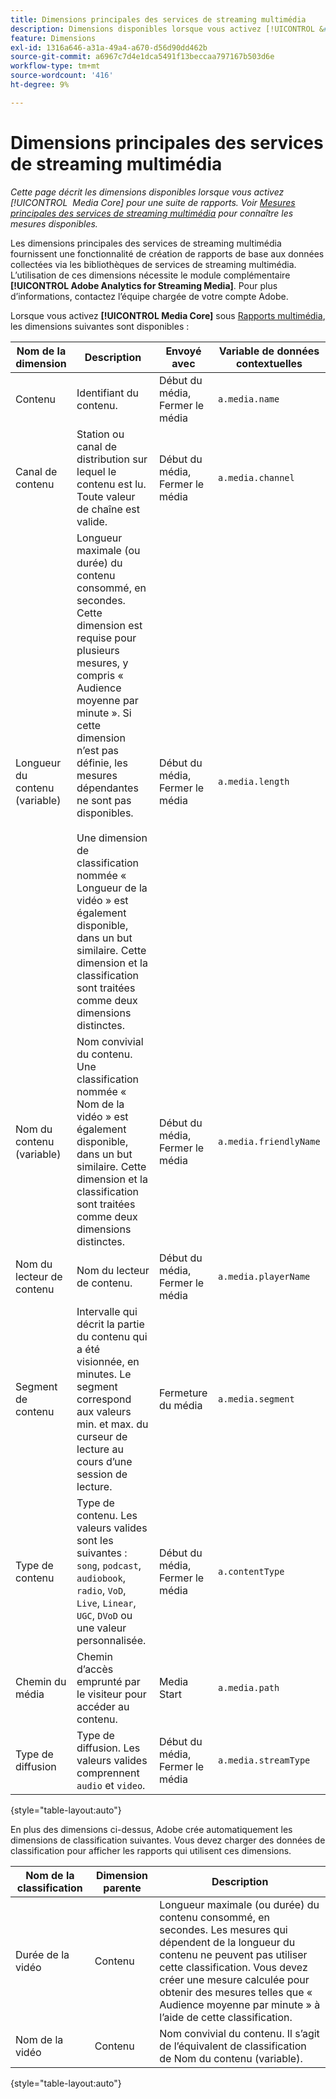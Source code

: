 ```yaml
---
title: Dimensions principales des services de streaming multimédia
description: Dimensions disponibles lorsque vous activez [!UICONTROL &#x200B; Media Core &#x200B;] pour une suite de rapports.
feature: Dimensions
exl-id: 1316a646-a31a-49a4-a670-d56d90dd462b
source-git-commit: a6967c7d4e1dca5491f13beccaa797167b503d6e
workflow-type: tm+mt
source-wordcount: '416'
ht-degree: 9%

---
```


# Dimensions principales des services de streaming multimédia

*Cette page décrit les dimensions disponibles lorsque vous activez [!UICONTROL &#x200B; Media Core] pour une suite de rapports. Voir [Mesures principales des services de streaming multimédia](../metrics/sm-core.md) pour connaître les mesures disponibles.*

Les dimensions principales des services de streaming multimédia fournissent une fonctionnalité de création de rapports de base aux données collectées via les bibliothèques de services de streaming multimédia. L’utilisation de ces dimensions nécessite le module complémentaire **[!UICONTROL Adobe Analytics for Streaming Media]**. Pour plus d’informations, contactez l’équipe chargée de votre compte Adobe.

Lorsque vous activez **[!UICONTROL Media Core]** sous [Rapports multimédia](/help/admin/tools/manage-rs/edit-settings/media-management.md), les dimensions suivantes sont disponibles :

| Nom de la dimension | Description | Envoyé avec | Variable de données contextuelles |
| --- | --- | --- | --- |
| Contenu | Identifiant du contenu. | Début du média, Fermer le média | `a.media.name` |
| Canal de contenu | Station ou canal de distribution sur lequel le contenu est lu. Toute valeur de chaîne est valide. | Début du média, Fermer le média | `a.media.channel` |
| Longueur du contenu (variable) | Longueur maximale (ou durée) du contenu consommé, en secondes. Cette dimension est requise pour plusieurs mesures, y compris « Audience moyenne par minute ». Si cette dimension n’est pas définie, les mesures dépendantes ne sont pas disponibles.<br><br>Une dimension de classification nommée « Longueur de la vidéo » est également disponible, dans un but similaire. Cette dimension et la classification sont traitées comme deux dimensions distinctes. | Début du média, Fermer le média | `a.media.length` |
| Nom du contenu (variable) | Nom convivial du contenu. Une classification nommée « Nom de la vidéo » est également disponible, dans un but similaire. Cette dimension et la classification sont traitées comme deux dimensions distinctes. | Début du média, Fermer le média | `a.media.friendlyName` |
| Nom du lecteur de contenu | Nom du lecteur de contenu. | Début du média, Fermer le média | `a.media.playerName` |
| Segment de contenu | Intervalle qui décrit la partie du contenu qui a été visionnée, en minutes. Le segment correspond aux valeurs min. et max. du curseur de lecture au cours d’une session de lecture. | Fermeture du média | `a.media.segment` |
| Type de contenu | Type de contenu. Les valeurs valides sont les suivantes : `song`, `podcast`, `audiobook`, `radio`, `VoD`, `Live`, `Linear`, `UGC`, `DVoD` ou une valeur personnalisée. | Début du média, Fermer le média | `a.contentType` |
| Chemin du média | Chemin d’accès emprunté par le visiteur pour accéder au contenu. | Media Start | `a.media.path` |
| Type de diffusion | Type de diffusion. Les valeurs valides comprennent `audio` et `video`. | Début du média, Fermer le média | `a.media.streamType` |

{style="table-layout:auto"}

En plus des dimensions ci-dessus, Adobe crée automatiquement les dimensions de classification suivantes. Vous devez charger des données de classification pour afficher les rapports qui utilisent ces dimensions.

| Nom de la classification | Dimension parente | Description |
| --- | --- | --- |
| Durée de la vidéo | Contenu | Longueur maximale (ou durée) du contenu consommé, en secondes. Les mesures qui dépendent de la longueur du contenu ne peuvent pas utiliser cette classification. Vous devez créer une mesure calculée pour obtenir des mesures telles que « Audience moyenne par minute » à l’aide de cette classification. |
| Nom de la vidéo | Contenu | Nom convivial du contenu. Il s’agit de l’équivalent de classification de Nom du contenu (variable). |

{style="table-layout:auto"}

